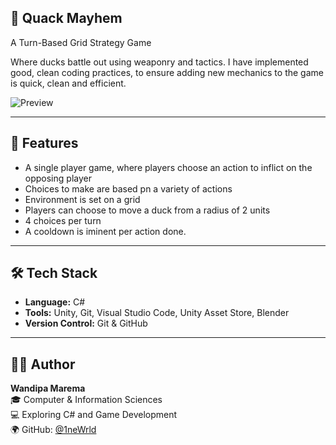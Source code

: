 ## 🦆 Quack Mayhem 

A Turn-Based Grid Strategy Game

 Where ducks battle out using weaponry and tactics. 
 I have implemented good, clean coding practices, to ensure adding new mechanics to the game is quick, clean and efficient.

![Preview](Assets/Images/QuackMayhem.gif)

---

## 📌 Features

- A single player game, where players choose an action to inflict on the opposing player
- Choices to make are based pn a variety of actions
- Environment is set on a grid
- Players can choose to move a duck from a radius of 2 units
- 4 choices per turn
- A cooldown is iminent per action done.

---

## 🛠️ Tech Stack

- **Language:** C#
- **Tools:** Unity, Git, Visual Studio Code, Unity Asset Store, Blender
- **Version Control:** Git & GitHub

---

## 🙋‍♂️ Author

**Wandipa Marema**  
🎓 Computer & Information Sciences  
💻 Exploring C# and Game Development  
🌍 GitHub: [@1neWrld](https://github.com/1neWrld)
